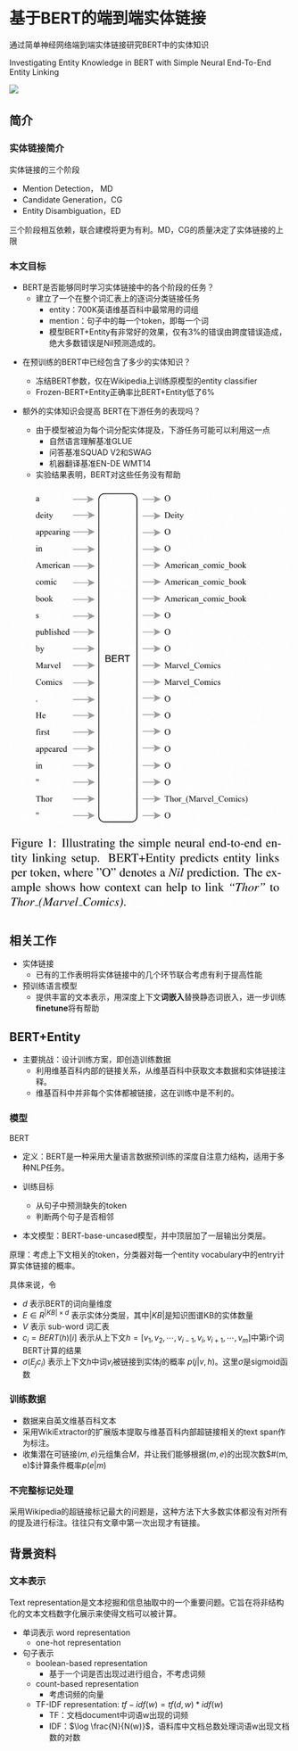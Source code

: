 # 基于BERT的端到端实体链接

通过简单神经网络端到端实体链接研究BERT中的实体知识

Investigating Entity Knowledge in BERT with Simple Neural End-To-End Entity Linking

![](https://github.com/samuelbroscheit/entity_knowledge_in_bert/blob/master/docs/Bert-Entity.png)

## 简介

### 实体链接简介

实体链接的三个阶段

* Mention Detection， MD
* Candidate Generation，CG
* Entity Disambiguation，ED

三个阶段相互依赖，联合建模将更为有利。MD，CG的质量决定了实体链接的上限


### 本文目标

* BERT是否能够同时学习实体链接中的各个阶段的任务？
  * 建立了一个在整个词汇表上的逐词分类链接任务
    * entity：700K英语维基百科中最常用的词组
    * mention：句子中的每一个token，即每一个词
    * 模型BERT+Entity有非常好的效果，仅有3%的错误由跨度错误造成，绝大多数错误是Nil预测造成的。

<!-- <img src=_img/bert-fig1.png width=60% align=center /> -->


* 在预训练的BERT中已经包含了多少的实体知识？
  * 冻结BERT参数，仅在Wikipedia上训练原模型的entity classifier
  * Frozen-BERT+Entity正确率比BERT+Entity低了6%


* 额外的实体知识会提高 BERT在下游任务的表现吗？
  * 由于模型被迫为每个词分配实体提及，下游任务可能可以利用这一点
    * 自然语言理解基准GLUE
    * 问答基准SQUAD V2和SWAG
    * 机器翻译基准EN-DE WMT14
  * 实验结果表明，BERT对这些任务没有帮助


![](_img/bert-fig1.png)


## 相关工作

- 实体链接
  - 已有的工作表明将实体链接中的几个环节联合考虑有利于提高性能
- 预训练语言模型
  - 提供丰富的文本表示，用深度上下文**词嵌入**替换静态词嵌入，进一步训练**finetune**将有帮助


## BERT+Entity

* 主要挑战：设计训练方案，即创造训练数据
    * 利用维基百科内部的链接关系，从维基百科中获取文本数据和实体链接注释。
    * 维基百科中并非每个实体都被链接，这在训练中是不利的。


### 模型

BERT

* 定义：BERT是一种采用大量语言数据预训练的深度自注意力结构，适用于多种NLP任务。


* 训练目标
  * 从句子中预测缺失的token
  * 判断两个句子是否相邻

* 本文模型：BERT-base-uncased模型，并中顶层加了一层输出分类层。


原理：考虑上下文相关的token，分类器对每一个entity vocabulary中的entry计算实体链接的概率。

具体来说，令 
* $d$ 表示BERT的词向量维度
* $E \in R^{|KB| \times d}$ 表示实体分类层，其中$|KB|$是知识图谱KB的实体数量
* $V$ 表示 sub-word 词汇表
* $c_i = BERT(h)[i]$ 表示从上下文$h = [v_1, v_2, \cdots, v_{i-1}, v_i, v_{i+1}, \cdots, v_m]$中第i个词BERT计算的结果
* $\sigma(E_j c_i)$ 表示上下文$h$中词$v_i$被链接到实体$j$的概率 $p(j | v, h)$。这里$\sigma$是sigmoid函数


### 训练数据

* 数据来自英文维基百科文本
* 采用WikiExtractor的扩展版本提取与维基百科内部超链接相关的text span作为标注。
* 收集潜在可链接$(m, e)$元组集合$M$，并让我们能够根据$(m, e)$的出现次数$#(m, e)$计算条件概率$p(e|m)$

### 不完整标记处理

采用Wikipedia的超链接标记最大的问题是，这种方法下大多数实体都没有对所有的提及进行标注。往往只有文章中第一次出现才有链接。

## 背景资料

### 文本表示

Text representation是文本挖掘和信息抽取中的一个重要问题。它旨在将非结构化的文本文档数字化展示来使得文档可以被计算。

* 单词表示 word representation
  * one-hot representation
* 句子表示
  * boolean-based representation
    * 基于一个词是否出现过进行组合，不考虑词频
  * count-based representation
    * 考虑词频的向量
  * TF-IDF representation: $tf-idf(w) = tf(d,w) * idf(w)$
    * TF：文档document中词语w出现的词频
    * IDF：$\log \frac{N}{N(w)}$，语料库中文档总数处理词语w出现文档数的对数

